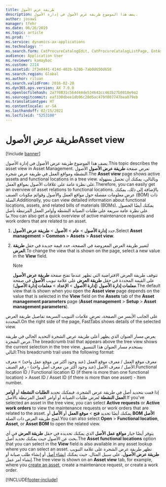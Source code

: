```yaml
---
title: طريقة عرض الأصول
description: يصف هذا الموضوع طريقة عرض الأصول في إدارة الأصول.
author: josaw1
manager: tfehr
ms.date: 06/26/2019
ms.topic: article
ms.prod: ''
ms.service: dynamics-ax-applications
ms.technology: ''
ms.search.form: CatProcureCatalogEdit, CatProcureCatalogListPage, EntAssetObjectTree, EntAssetFunctionalLocationTree
audience: Application User
ms.reviewer: kamaybac
ms.custom: 2214
ms.assetid: 2f3e0441-414d-402b-b28b-7ab0d650d658
ms.search.region: Global
ms.author: riluan
ms.search.validFrom: 2016-02-28
ms.dyn365.ops.version: AX 7.0.0
ms.openlocfilehash: 2a770831c564d44de534642cc462b27b0818e9a2
ms.sourcegitcommit: eaf330dbee1db96c20d5ac479f007747bea079eb
ms.translationtype: HT
ms.contentlocale: ar-SA
ms.lasthandoff: 02/15/2021
ms.locfileid: "5253100"
---
```

# <a name="asset-view"></a><span data-ttu-id="ce484-103">طريقة عرض الأصول</span><span class="sxs-lookup"><span data-stu-id="ce484-103">Asset view</span></span>

[!include [banner](../../includes/banner.md)]

 

<span data-ttu-id="ce484-104">يصف هذا الموضوع طريقة عرض الأصول في إدارة الأصول.</span><span class="sxs-lookup"><span data-stu-id="ce484-104">This topic describes the asset view in Asset Management.</span></span> <span data-ttu-id="ce484-105">تعرض صفحة **طريقة عرض الأصول** الأصول النشطة ومواقع العمل في طريقة عرض شجرة.</span><span class="sxs-lookup"><span data-stu-id="ce484-105">The **Asset view** page shows active assets and functional locations in a tree view.</span></span> <span data-ttu-id="ce484-106">وبالتالي، يمكنك أن تحصل بسهولة على نظرة عامة على علاقات الأصول بمواقع العمل.</span><span class="sxs-lookup"><span data-stu-id="ce484-106">Therefore, you can easily get an overview of asset relations to functional locations.</span></span> <span data-ttu-id="ce484-107">بالإضافة إلى ذلك، يمكنك عرض معلومات مفصلة حول مواقع العمل والأصول وقوائم مكونات الصنف (BOM) ذات الصلة.</span><span class="sxs-lookup"><span data-stu-id="ce484-107">Additionally, you can view detailed information about functional locations, assets, and related bills of materials (BOMs).</span></span> <span data-ttu-id="ce484-108">يمكنك أيضًا الحصول على نظرة عامة سريعة على طلبات الصيانة النشطة وأوامر العمل المرتبطة بأصل ما.</span><span class="sxs-lookup"><span data-stu-id="ce484-108">You can also get a quick overview of active maintenance requests and work orders that are related to an asset.</span></span>

1. <span data-ttu-id="ce484-109">حدد **إدارة الأصول** \> **عام** \> **الأصول** \> **طريقة عرض الأصول‏‎**.</span><span class="sxs-lookup"><span data-stu-id="ce484-109">Select **Asset management** \> **Common** \> **Assets** \> **Asset view**.</span></span>
2. <span data-ttu-id="ce484-110">لتغيير طريقة العرض المعروضة في الصفحة، حدد قيمة جديدة في حقل **طريقة العرض**.</span><span class="sxs-lookup"><span data-stu-id="ce484-110">To change the view that is shown on the page, select a new value in the **View** field.</span></span>

    > [!NOTE]
    > <span data-ttu-id="ce484-111">تتوقف طريقة العرض الافتراضية التي تظهر عندما تفتح صفحة **طريقة عرض الأصول** على القيمة المحددة في حقل **طريقة العرض** على علامة تبويب **الأصول** في صفحة **معلمات إدارة الأصول** (**إدارة الأصول** \> **الإعداد** \> **معلمات إدارة الأصول**).</span><span class="sxs-lookup"><span data-stu-id="ce484-111">The default view that is shown when you open the **Asset view** page depends on the value that is selected in the **View** field on the **Assets** tab of the **Asset management parameters** page (**Asset management** \> **Setup** \> **Asset management parameters**).</span></span>

<span data-ttu-id="ce484-112">على الجانب الأيسر من الصفحة، تعرض علامات التبويب السريعة تفاصيل طريقة العرض المحددة.</span><span class="sxs-lookup"><span data-stu-id="ce484-112">On the right side of the page, FastTabs shows details of the selected view.</span></span>

<span data-ttu-id="ce484-113">يعرض مسار العنوان الذي يظهر أعلى طريقة عرض الشجرة التحديد الحالي في طريقة عرض الشجرة.</span><span class="sxs-lookup"><span data-stu-id="ce484-113">The breadcrumb trail that appears above the tree view shows the current selection in the tree view.</span></span> <span data-ttu-id="ce484-114">يستخدم مسار العنوان هذا التنسيق التالي:</span><span class="sxs-lookup"><span data-stu-id="ce484-114">This breadcrumb trail uses the following format:</span></span>

<span data-ttu-id="ce484-115">معرف موقع العمل / معرف موقع العمل (عند وجود أكثر من موقع عمل واحد) \> معرف الأصل / معرف الأصل (عند وجود أكثر من معرف أصل واحد) - رقم الصنف.</span><span class="sxs-lookup"><span data-stu-id="ce484-115">Functional location ID / Functional location ID (if there is more than one functional location) \> Asset ID / Asset ID (if there is more than one asset) - Item number.</span></span>

<span data-ttu-id="ce484-116">إذا قمت بتحديد أصل في طريقة عرض الشجرة، فيمكنك تحديد **الطلبات النشطة** أو **أوامر العمل النشطة** لعرض طلبات الصيانة أو أوامر العمل المرتبطة بالأصل.</span><span class="sxs-lookup"><span data-stu-id="ce484-116">If you've selected an asset in the tree view, you can select **Active requests** or **Active work orders** to view the maintenance requests or work orders that are related to the asset.</span></span> <span data-ttu-id="ce484-117">يمكنك أيضًا تحديد **فتح** \> **موقع العمل** أو **الأصل** أو **BOM‏‎ الأصل** لفتح طريقة العرض ذات الصلة.</span><span class="sxs-lookup"><span data-stu-id="ce484-117">You can also select **Open** \> **Functional location**, **Asset**, or **Asset BOM** to open the related view.</span></span>

<span data-ttu-id="ce484-118">يتوفر أيضًا خيار **مواقع عمل الأصل** الذي يمكنك تحديده في حقل **طريقة العرض** في أي بحث عن الأصول حيث يمكنك تحديد أصل.</span><span class="sxs-lookup"><span data-stu-id="ce484-118">The **Asset functional locations** option that you can select in the **View** field is also available in any asset lookup where you can select an asset.</span></span> <span data-ttu-id="ce484-119">تظهر طريقة عرض الشجرة على علامة التبويب **طريقة عرض الأصول**، على سبيل المثال، حيث يمكنك [إنشاء أصل](../objects/create-an-object.md) أو إنشاء طلب صيانة أو إنشاء أمر عمل.</span><span class="sxs-lookup"><span data-stu-id="ce484-119">The tree view is shown on an **Asset view** tab, for example, where you [create an asset](../objects/create-an-object.md), create a maintenance request, or create a work order.</span></span>


[!INCLUDE[footer-include](../../../includes/footer-banner.md)]